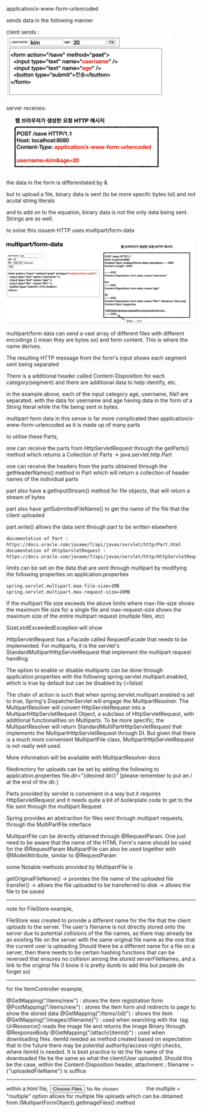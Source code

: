 application/x-www-form-urlencoded 

sends data in the following manner

client sends :
![img.png](img.png)

server receives:
![img_1.png](img_1.png)

the data in the form is differentiated by &

but to upload a file, binary data is sent
(to be more specifc bytes lol) and not acutal string literals

and to add on to the equation, binary data is not the only data being sent.
Strings are as well.

to solve this issuem 
HTTP uses multipart/form-data

![img_2.png](img_2.png)

multipart/form data can send a vast array of different files with different encodings
(i mean they are bytes so)
and form content. This is where the name derives.


The resulting HTTP message from the form's input
shows each segment sent being separated

There is a additional header called Content-Disposition for each category(segment)
and there are additional data to help identify, etc.

in the example above, each of the input category
age, username, file1 are separated.
with the data for username and age having data in the form of a String literal
while the file being sent in bytes.

multipart form data in this sense is far more complicated then
application/x-www-form-urlencoded as it is made up of many parts

to utilise these Parts,

one can receive the parts from HttpServletRequest
through the getParts() method which returns a Collection of Parts -> java.servlet.http.Part

one can receive the headers from the parts obtained through the getHeaderNames() method in Part
which will return a collection of header names of the individual parts

part also have a getInputStream() method for file objects, that will return a stream of bytes

part also have getSubmittedFileName() to get the name of the file that the client uploaded

part.write() allows the data sent through part to be written elsewhere

```
documentation of Part : https://docs.oracle.com/javaee/7/api/javax/servlet/http/Part.html
documentation of HttpServletRequest : https://docs.oracle.com/javaee/7/api/javax/servlet/http/HttpServletRequest.html
```


limits can be set on the data that are sent through multipart by modifying the following properties on application.properties

```
spring.servlet.multipart.max-file-size=1MB
spring.servlet.multipart.max-request-size=10MB
```

If the multipart file size exceeds the above limits
where max-file-size shows the maximum file size for a single file
and max-request-size shows the maximum size of the entire multipart request (multiple files, etc)

SizeLimitExceededException will show


HttpServletRequest has a Facade called RequestFacade that needs to be implemented.
For multiparts, it is the servlet's StandardMultipartHttpServletRequest
that implement the multipart request handling.

The option to enable or disable multiparts can be done through application.properties with the following
spring.servlet.multipart.enabled, which is true by default but can be disabled by (=false)

The chain of action is such that when
spring.servlet.multipart.enabled is set to true, 
Spring's DispatcherServlet will engage the MultipartResolver.
The MultipartResolver will convert HttpServletRequest into a MultipartHttpServletRequest Object, 
a subclass of HttpServletRequest,
with additional functionalities on Multiparts.
To be more specific, the MultipartResolver will return StandardMultiPartHttpServletRequest that implements the MultipartHttpServletRequest
through DI.
But given that there is a much more convenient MultipartFile class, MultipartHttpServletRequest is not 
really well used.

More information will be available with MultipartResolver docs


filedirectory for uploads can be set by adding the following to application.properties
file.dir="{desired dir/}"
[please remember to put an / at the end of the dir.]

Parts provided by servlet is convenient in a way but it requires HttpServletRequest and it needs quite a bit of boilerplate
code to get to the file sent through the multipart Request

Spring provides an abstraction for files sent through multipart requests, through the MultiPartFile interface

MultipartFile can be directly obtained through @RequestParam.
One just need to be aware that the name of the HTML Form's name should be used for the @RequestParam
MultipartFile can also be used together with @ModelAttribute, similar to @RequestParam

some Notable methods provided by MultipartFile is

getOriginalFileName() -> provides the file name of the uploaded file
transfer() -> allows the file uploaded to be transferred to disk -> allows the file to be saved



------------------------------------------------------------------------------------------------------------------------

note for FileStore example,

FileStore was created to provide a different name for the file that the client uploads to the server.
The user's filename is not directly stored onto the server due to potential collisions of the file names,
as there may already be an existing file on the server with the same original file name as the one that the current user is uploading
Should there be a different name for a file on a server, then there needs to be certain hashing functions that can be reversed
that ensures no collision among the stored serverFileNames, and a link to the original file (I know it is pretty dumb to add this 
but people do forget so)


------------------------------------------------------------------------------------------------------------------------------------

for the ItemController example,


@GetMapping("/items/new") : shows the item registration form
@PostMapping("/items/new") : stores the item form and redirects to page to show the stored data
@GetMapping("/items/{id}") : shows the item
@GetMapping("/images/{filename}") : used when searching with the <img> tag.
UrlResource() reads the image file and returns the image Binary through @ResponseBody
@GetMapping("/attach/{itemId}") : used when downloading files. itemId needed as method created based on expectation that
in the future there may be potential authority/access-right checks, where itemId is needed.
It is best practice to let the file name of the downloaded file be the same as what the client/User uploaded.
Should this be the case, within the Content-Disposition header, attachment ; filename = {"uploadedFileName"} is suffice


-------------------------------------------------------------------------------------------------------------------------------------
within a html file,
<input type="file" multiple="multiple"
name="imageFiles" >
the multiple = "multiple" option allows for multiple file uploads
which can be obtained from (MultipartFormObject).getImageFiles() method
